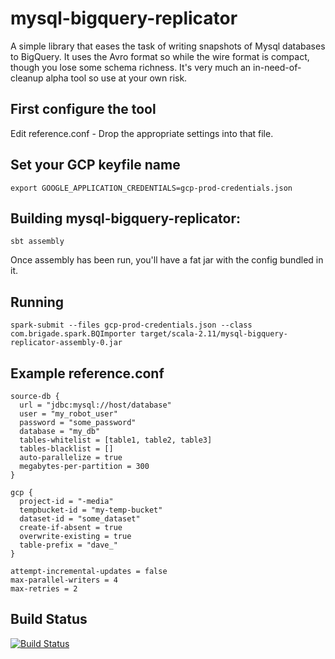 # mysql-bigquery-replicator

A simple library that eases the task of writing snapshots of Mysql databases to BigQuery. It uses the Avro format
so while the wire format is compact, though you lose some schema richness. It's very much an in-need-of-cleanup
alpha tool so use at your own risk.

## First configure the tool

Edit reference.conf - Drop the appropriate settings into that file.

## Set your GCP keyfile name

    export GOOGLE_APPLICATION_CREDENTIALS=gcp-prod-credentials.json

## Building mysql-bigquery-replicator:

    sbt assembly

Once assembly has been run, you'll have a fat jar with the config bundled in it.

## Running

    spark-submit --files gcp-prod-credentials.json --class com.brigade.spark.BQImporter target/scala-2.11/mysql-bigquery-replicator-assembly-0.jar

## Example reference.conf

```
source-db {
  url = "jdbc:mysql://host/database"
  user = "my_robot_user"
  password = "some_password"
  database = "my_db"
  tables-whitelist = [table1, table2, table3]
  tables-blacklist = []
  auto-parallelize = true
  megabytes-per-partition = 300
}

gcp {
  project-id = "-media"
  tempbucket-id = "my-temp-bucket"
  dataset-id = "some_dataset"
  create-if-absent = true
  overwrite-existing = true
  table-prefix = "dave_"
}

attempt-incremental-updates = false
max-parallel-writers = 4
max-retries = 2
```


## Build Status

[![Build Status](https://travis-ci.org/markncooper/mysql-bigquery-replicator.svg?branch=master)](https://travis-ci.org/markncooper/mysql-bigquery-replicator)
